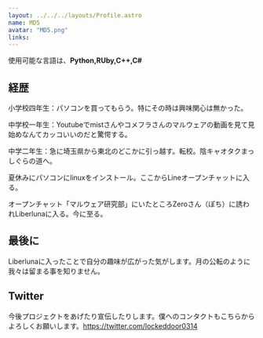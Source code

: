 ```yaml
---
layout: ../../../layouts/Profile.astro
name: MD5
avatar: "MD5.png"
links:
---
```

使用可能な言語は、**Python,RUby,C++,C#**
## 経歴
小学校四年生：パソコンを買ってもらう。特にその時は興味関心は無かった。

中学校一年生：Youtubeでmistさんやコメフラさんのマルウェアの動画を見て見始めなんてカッコいいのだと驚愕する。

中学二年生：急に埼玉県から東北のどこかに引っ越す。転校。陰キャオタクまっしぐらの道へ。

夏休みにパソコンにlinuxをインストール。ここからLineオープンチャットに入る。

オープンチャット「マルウェア研究部」にいたところZeroさん（ぽち）に誘われLiberlunaに入る。今に至る。      　　　
## 最後に
Liberlunaに入ったことで自分の趣味が広がった気がします。月の公転のように我々は留まる事を知りません。

 ## Twitter
 今後プロジェクトをあげたり宣伝したりします。僕へのコンタクトもこちらからよろしくお願いします。https://twitter.com/lockeddoor0314
